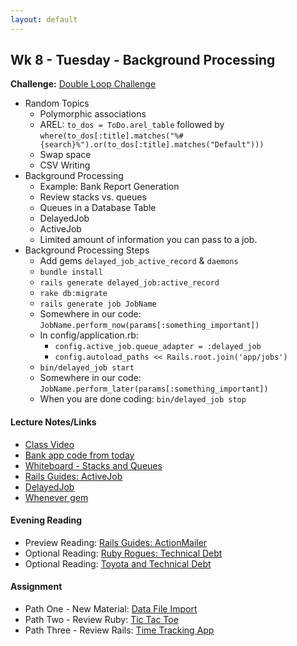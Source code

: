 ```yaml
---
layout: default
---
```


## Wk 8 - Tuesday - Background Processing

**Challenge:** [Double Loop Challenge](https://github.com/masonfmatthews/rails_assignments/blob/master/challenges/double_loop_challenge.rb)

* Random Topics
  * Polymorphic associations
  * AREL: `to_dos = ToDo.arel_table` followed by `where(to_dos[:title].matches("%#{search}%").or(to_dos[:title].matches("Default")))`
  * Swap space
  * CSV Writing
* Background Processing
  * Example: Bank Report Generation
  * Review stacks vs. queues
  * Queues in a Database Table
  * DelayedJob
  * ActiveJob
  * Limited amount of information you can pass to a job.
* Background Processing Steps  
  * Add gems `delayed_job_active_record` & `daemons`
  * `bundle install`
  * `rails generate delayed_job:active_record`
  * `rake db:migrate`
  * `rails generate job JobName`
  * Somewhere in our code: `JobName.perform_now(params[:something_important])`
  * In config/application.rb:
    * `config.active_job.queue_adapter = :delayed_job`
    * `config.autoload_paths << Rails.root.join('app/jobs')`
  * `bin/delayed_job start`
  * Somewhere in our code: `JobName.perform_later(params[:something_important])`
  * When you are done coding: `bin/delayed_job stop`

#### Lecture Notes/Links

* [Class Video](https://youtu.be/loJEKuJRNHU)
* [Bank app code from today](https://github.com/tiyd-rails-2016-01/bank_example)
* [Whiteboard - Stacks and Queues](http://tiyd-rails.s3.amazonaws.com/pictures/uploaded_files/000/000/054/original/stack_queue.JPG?1445448768)
* [Rails Guides: ActiveJob](http://edgeguides.rubyonrails.org/active_job_basics.html)
* [DelayedJob](https://github.com/collectiveidea/delayed_job)
* [Whenever gem](https://github.com/javan/whenever)

#### Evening Reading

* Preview Reading: [Rails Guides: ActionMailer](http://guides.rubyonrails.org/action_mailer_basics.html)
* Optional Reading: [Ruby Rogues: Technical Debt](http://devchat.tv/ruby-rogues/technical-debt)
* Optional Reading: [Toyota and Technical Debt](http://www.safetyresearch.net/blog/articles/toyota-unintended-acceleration-and-big-bowl-%E2%80%9Cspaghetti%E2%80%9D-code)

#### Assignment

* Path One - New Material: [Data File Import](https://github.com/tiyd-rails-2016-01/data_file_import)
* Path Two - Review Ruby: [Tic Tac Toe](https://github.com/tiyd-rails-2016-01/overview_tic_tac_toe)
* Path Three - Review Rails: [Time Tracking App](https://github.com/tiyd-rails-2016-01/overview_time_tracking_app)
